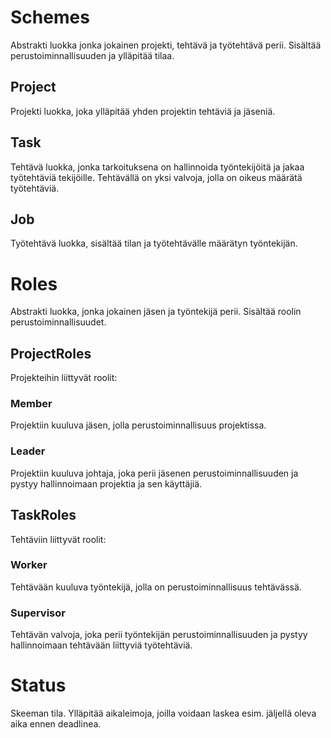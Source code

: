 # Schemes #
Abstrakti luokka jonka jokainen projekti, tehtävä ja työtehtävä perii. Sisältää perustoiminnallisuuden ja ylläpitää tilaa.
 
## Project ##
Projekti luokka, joka ylläpitää yhden projektin tehtäviä ja jäseniä.

## Task ##
Tehtävä luokka, jonka tarkoituksena on hallinnoida työntekijöitä ja jakaa työtehtäviä tekijöille.
Tehtävällä on yksi valvoja, jolla on oikeus määrätä työtehtäviä.

## Job ##
Työtehtävä luokka, sisältää tilan ja työtehtävälle määrätyn työntekijän.

# Roles #
Abstrakti luokka, jonka jokainen jäsen ja työntekijä perii. Sisältää roolin perustoiminnallisuudet.

## ProjectRoles ##
Projekteihin liittyvät roolit:

### Member ###
Projektiin kuuluva jäsen, jolla perustoiminnallisuus projektissa.

### Leader ###
Projektiin kuuluva johtaja, joka perii jäsenen perustoiminnallisuuden ja pystyy hallinnoimaan projektia ja sen käyttäjiä.

## TaskRoles ##
Tehtäviin liittyvät roolit:

### Worker ###
Tehtävään kuuluva työntekijä, jolla on perustoiminnallisuus tehtävässä.

### Supervisor ###
Tehtävän valvoja, joka perii työntekijän perustoiminnallisuuden ja pystyy hallinnoimaan tehtävään liittyviä työtehtäviä.
 
# Status #
Skeeman tila. Ylläpitää aikaleimoja, joilla voidaan laskea esim. jäljellä oleva aika ennen deadlinea.

